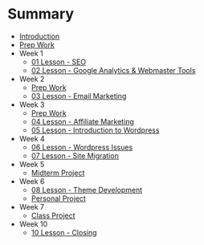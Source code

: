 # Summary

* [Introduction](home.md)
* [Prep Work](Week1/pre-work.md)
* Week 1
    * [01 Lesson - SEO](Week1/01Lesson.md)
    * [02 Lesson - Google Analytics & Webmaster Tools](Week1/02Lesson.md)
* Week 2
    * [Prep Work](Week2/pre-work2.md)
    * [03 Lesson - Email Marketing](Week2/03Lesson.md)
* Week 3
    * [Prep Work](Week3/pre-work3.md)
    * [04 Lesson - Affiliate Marketing](Week3/04Lesson.md)
    * [05 Lesson - Introduction to Wordpress](Week3/05Lesson.md)
* Week 4
    * [06 Lesson - Wordpress Issues](Week4/06Lesson.md)
    * [07 Lesson - Site Migration](Week4/07Lesson.md)
* Week 5
    * [Midterm Project](00MidtermProject.md)
* Week 6
    * [08 Lesson - Theme Development](Week5/08Lesson.md)
    * [Personal Project](00PersonalProject.md)
* Week 7
    * [Class Project](00ClassProject.md)
* Week 10
    * [10 Lesson - Closing](Week5/09Lesson.md)    




